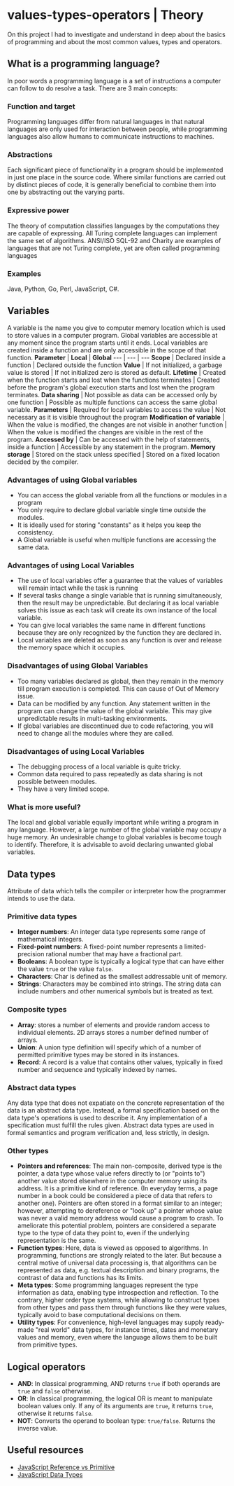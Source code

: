 # values-types-operators | Theory
On this project I had to investigate and understand in deep about the basics of programming and about the most common values, types and operators.

## What is a programming language?
In poor words a programming language is a set of instructions a computer can follow to do resolve a task. There are 3 main concepts:
### Function and target
Programming languages differ from natural languages in that natural languages are only used for interaction between people, while programming languages also allow humans to communicate instructions to machines.
### Abstractions
Each significant piece of functionality in a program should be implemented in just one place in the source code. Where similar functions are carried out by distinct pieces of code, it is generally beneficial to combine them into one by abstracting out the varying parts.
### Expressive power
The theory of computation classifies languages by the computations they are capable of expressing. All Turing complete languages can implement the same set of algorithms. ANSI/ISO SQL-92 and Charity are examples of languages that are not Turing complete, yet are often called programming languages
### Examples
Java, Python, Go, Perl, JavaScript, C#.

## Variables
A variable is the name you give to computer memory location which is used to store values in a computer program. Global variables are accessible at any moment since the program starts until it ends. Local variables are created inside a function and are only accessible in the scope of that function.
**Parameter** | **Local** | **Global**
--- | --- | ---
**Scope** | Declared inside a function | Declared outside the function
**Value** | If not initialized, a garbage value is stored | If not initialized zero is stored as default.
**Lifetime** | Created when the function starts and lost when the functions terminates | Created before the program's global execution starts and lost when the program terminates.
**Data sharing** | Not possible as data can be accessed only by one function | Possible as multiple functions can access the same global variable.
**Parameters** | Required for local variables to access the value | Not necessary as it is visible throughout the program
**Modification of variable** | When the value is modified, the changes are not visible in another function | When the value is modified the changes are visible in the rest of the program.
**Accessed by** | Can be accessed with the help of statements, inside a function | Accessible by any statement in the program.
**Memory storage** | Stored on the stack unless specified | Stored on a fixed location decided by the compiler.

### Advantages of using Global variables
* You can access the global variable from all the functions or modules in a program
* You only require to declare global variable single time outside the modules.
* It is ideally used for storing "constants" as it helps you keep the consistency.
* A Global variable is useful when multiple functions are accessing the same data.

### Advantages of using Local Variables
* The use of local variables offer a guarantee that the values of variables will remain intact while the task is running
* If several tasks change a single variable that is running simultaneously, then the result may be unpredictable. But declaring it as local variable solves this issue as each task will create its own instance of the local variable.
* You can give local variables the same name in different functions because they are only recognized by the function they are declared in.
* Local variables are deleted as soon as any function is over and release the memory space which it occupies.

### Disadvantages of using Global Variables
* Too many variables declared as global, then they remain in the memory till program execution is completed. This can cause of Out of Memory issue.
* Data can be modified by any function. Any statement written in the program can change the value of the global variable. This may give unpredictable results in multi-tasking environments.
* If global variables are discontinued due to code refactoring, you will need to change all the modules where they are called.

### Disadvantages of using Local Variables
* The debugging process of a local variable is quite tricky.
* Common data required to pass repeatedly as data sharing is not possible between modules.
* They have a very limited scope.

### What is more useful?
The local and global variable equally important while writing a program in any language. However, a large number of the global variable may occupy a huge memory. An undesirable change to global variables is become tough to identify. Therefore, it is advisable to avoid declaring unwanted global variables.

## Data types
Attribute of data which tells the compiler or interpreter how the programmer intends to use the data.

### Primitive data types
* **Integer numbers**: An integer data type represents some range of mathematical integers.
* **Fixed-point numbers**: A fixed-point number represents a limited-precision rational number that may have a fractional part.
* **Booleans**: A boolean type is typically a logical type that can have either the value `true` or the value `false`.  
* **Characters**: Char is defined as the smallest addressable unit of memory.
* **Strings**: Characters may be combined into strings. The string data can include numbers and other numerical symbols but is treated as text.

### Composite types
* **Array**: stores a number of elements and provide random access to individual elements. 2D arrays stores a number defined number of arrays.
* **Union**: A union type definition will specify which of a number of permitted primitive types may be stored in its instances.
* **Record**: A record is a value that contains other values, typically in fixed number and sequence and typically indexed by names.

### Abstract data types
Any data type that does not expatiate on the concrete representation of the data is an abstract data type. Instead, a formal specification based on the data type's operations is used to describe it. Any implementation of a specification must fulfill the rules given. Abstract data types are used in formal semantics and program verification and, less strictly, in design.

### Other types
* **Pointers and references**: The main non-composite, derived type is the pointer, a data type whose value refers directly to (or "points to") another value stored elsewhere in the computer memory using its address. It is a primitive kind of reference. (In everyday terms, a page number in a book could be considered a piece of data that refers to another one). Pointers are often stored in a format similar to an integer; however, attempting to dereference or "look up" a pointer whose value was never a valid memory address would cause a program to crash. To ameliorate this potential problem, pointers are considered a separate type to the type of data they point to, even if the underlying representation is the same.
* **Function types**: Here, data is viewed as opposed to algorithms. In programming, functions are strongly related to the later. But because a central motive of universal data processing is, that algorithms can be represented as data, e.g. textual description and binary programs, the contrast of data and functions has its limits.
* **Meta types**: Some programming languages represent the type information as data, enabling type introspection and reflection. To the contrary, higher order type systems, while allowing to construct types from other types and pass them through functions like they were values, typically avoid to base computational decisions on them.
* **Utility types**: For convenience, high-level languages may supply ready-made "real world" data types, for instance times, dates and monetary values and memory, even where the language allows them to be built from primitive types.

## Logical operators
* **AND**: In classical programming, AND returns `true` if both operands are `true` and `false` otherwise.
* **OR**: In classical programming, the logical OR is meant to manipulate boolean values only. If any of its arguments are `true`, it returns `true`, otherwise it returns `false`.
* **NOT**: Converts the operand to boolean type: `true/false`. Returns the inverse value.

## Useful resources
* [JavaScript Reference vs Primitive](https://www.youtube.com/watch?v=9ooYYRLdg_g)
* [JavaScript Data Types](https://www.youtube.com/watch?v=edlFjlzxkSI)
